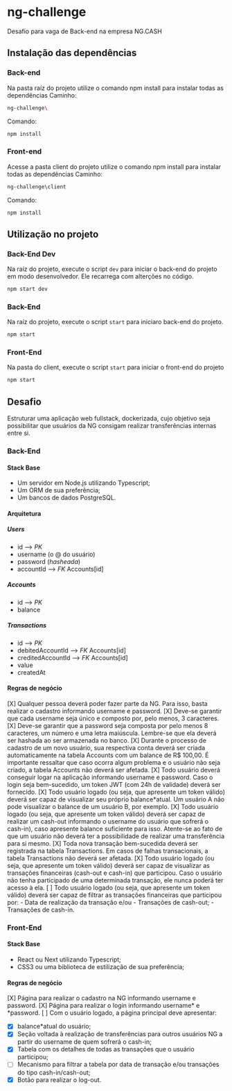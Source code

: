 # ng-challenge
Desafio para vaga de Back-end na empresa NG.CASH

## Instalação das dependências
### Back-end
Na pasta raíz do projeto utilize o comando npm install para instalar todas as dependências
Caminho:
```bash
ng-challenge\
```
Comando:
```bash
npm install
```

### Front-end
Acesse a pasta client do projeto utilize o comando npm install para instalar todas as dependências
Caminho:
```bash
ng-challenge\client
```
Comando:
```bash
npm install
```

## Utilização no projeto
### Back-End Dev
Na raíz do projeto, execute o script `dev` para iniciar o back-end do projeto em modo desenvolvedor. Ele recarrega com alterções no código.
```bash
npm start dev
```

### Back-End
Na raíz do projeto, execute o script `start` para iniciaro back-end do projeto.
```bash
npm start
```

### Front-End
Na pasta do client, execute o script `start` para iniciar o front-end do projeto
```bash
npm start
```

## Desafio
Estruturar uma aplicação web fullstack, dockerizada, cujo objetivo seja possibilitar que usuários da NG consigam realizar transferências internas entre si.

### Back-End
#### Stack Base
- Um servidor em Node.js utilizando Typescript;
- Um ORM de sua preferência;
- Um bancos de dados PostgreSQL.
#### Arquitetura
##### Users 
- id —> *PK*
- username (o @ do usuário)
- password (*hasheada*)
- accountId —> *FK* Accounts[id]
##### Accounts 
- id —> *PK*
- balance
##### Transactions 
- id —> *PK*
- debitedAccountId —> *FK* Accounts[id]
- creditedAccountId —> *FK* Accounts[id]
- value
- createdAt
#### Regras de negócio
[X] Qualquer pessoa deverá poder fazer parte da NG. Para isso, basta realizar o cadastro informando username e password.
[X] Deve-se garantir que cada username seja único e composto por, pelo menos, 3 caracteres.
[X] Deve-se garantir que a password seja composta por pelo menos 8 caracteres, um número e uma letra maiúscula. Lembre-se que ela deverá ser hashada ao ser armazenada no banco.
[X] Durante o processo de cadastro de um novo usuário, sua respectiva conta deverá ser criada automaticamente na tabela Accounts com um balance de R$ 100,00. É importante ressaltar que caso ocorra algum problema e o usuário não seja criado,  a tabela Accounts não deverá ser afetada.
[X] Todo usuário deverá conseguir logar na aplicação informando username e password. Caso o login seja bem-sucedido, um token JWT (com 24h de validade) deverá ser fornecido.
[X] Todo usuário logado (ou seja, que apresente um token válido) deverá ser capaz de visualizar seu próprio balance*atual. Um usuário A não pode visualizar o balance de um usuário B, por exemplo.
[X] Todo usuário logado (ou seja, que apresente um token válido) deverá ser capaz de realizar um cash-out informando o username do usuário que sofrerá o cash-in), caso apresente balance suficiente para isso. Atente-se ao fato de que um usuário não deverá ter a possibilidade de realizar uma transferência para si mesmo.
[X] Toda nova transação bem-sucedida deverá ser registrada na tabela Transactions. Em casos de falhas transacionais, a tabela Transactions não deverá ser afetada.
[X] Todo usuário logado (ou seja, que apresente um token válido) deverá ser capaz de visualizar as transações financeiras (cash-out e cash-in) que participou. Caso o usuário não tenha participado de uma determinada transação, ele nunca poderá ter acesso à ela.
[ ] Todo usuário logado (ou seja, que apresente um token válido) deverá ser capaz de filtrar as transações financeiras que participou por:
    - Data de realização da transação e/ou
        - Transações de cash-out;
        - Transações de cash-in.

### Front-End
#### Stack Base
- React ou Next utilizando Typescript;
- CSS3 ou uma biblioteca de estilização de sua preferência;
#### Regras de negócio
[X] Página para realizar o cadastro na NG informando username e password.
[X] Página para realizar o login informando username* e *password.
[ ] Com o usuário logado, a página principal deve apresentar:
- [X] balance*atual do usuário;
- [X] Seção voltada à realização de transferências para outros usuários NG a partir do username de quem sofrerá o cash-in;
- [X] Tabela com os detalhes de todas as transações que o usuário participou;
- [ ] Mecanismo para filtrar a tabela por data de transação e/ou transações do tipo cash-in/cash-out;
- [X] Botão para realizar o log-out.